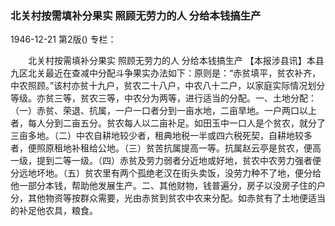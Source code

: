 ### 北关村按需填补分果实  照顾无劳力的人  分给本钱搞生产

1946-12-21
第2版()
专栏：

　　北关村按需填补分果实
    照顾无劳力的人
    分给本钱搞生产
    【本报涉县讯】本县九区北关最近在查减中分配斗争果实办法如下：原则是：“赤贫填平，贫农补齐，中农照顾。”该村亦贫十九户，贫农二十八户，中农八十二户，以家庭实际情况划分等级。亦贫三等，贫农三等，中农分为两等，进行适当的分配。一、土地分配：（一）赤贫、荣退、抗属，一户一口者分到一亩水地，二亩旱地。一户两口以上者，每人分到二亩五分。贫农每人以二亩补足。如田玉中一口人是个贫农，就分了三亩多地。（二）中农自耕地较少者，租典地税一半或四六税死契，自耕地较多者，便照原租地补租给公地。（三）贫苦抗属提高一等。抗属赵云亭是贫农，便高一级，提到二等一级。（四）赤贫及劳力弱者分近地或好地，贫农中农劳力强者便分远地坏地。（五）贫农里有两个孤绝老汉在街头卖饭，没劳力种不了地，便分给他一部分本钱，帮助他发展生产。二、其他财物，钱普遍分，房子以没房子住的户分，其他物资等按群众需要，光由赤贫到贫农中农来分配。如赤贫有了土地便适当的补足他农具，粮食。
